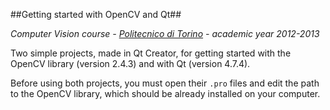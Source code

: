 ##Getting started with OpenCV and Qt##

*Computer Vision course - [Politecnico di Torino](http://www.polito.it) - academic year 2012-2013*

Two simple projects, made in Qt Creator, for getting started with the OpenCV library (version 2.4.3) and with Qt (version 4.7.4).

Before using both projects, you must open their `.pro` files and edit the path to the OpenCV library, which should be already installed on your computer. 
